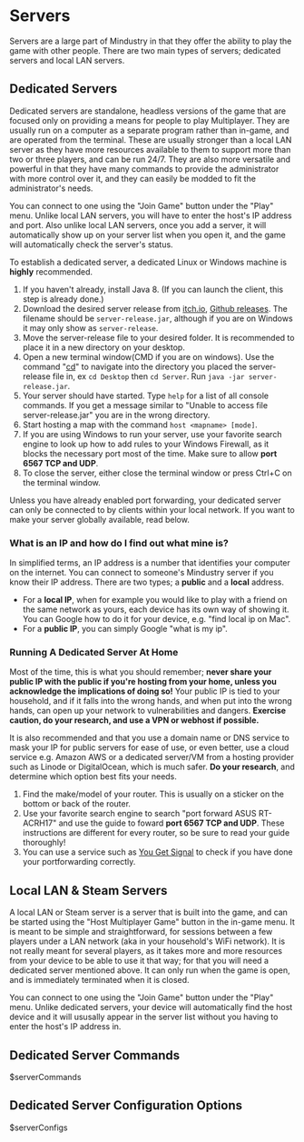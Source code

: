 # Servers

Servers are a large part of Mindustry in that they offer the ability to play the game with other people. There are two main types of servers; dedicated servers and local LAN servers. 

## Dedicated Servers

Dedicated servers are standalone, headless versions of the game that are focused only on providing a means for people to play Multiplayer. They are usually run on a computer as a separate program rather than in-game, and are operated from the terminal. These are usually stronger than a local LAN server as they have more resources available to them to support more than two or three players, and can be run 24/7. They are also more versatile and powerful in that they have many commands to provide the administrator with more control over it, and they can easily be modded to fit the administrator's needs. 

You can connect to one using the "Join Game" button under the "Play" menu. Unlike local LAN servers, you will have to enter the host's IP address and port. Also unlike local LAN servers, once you add a server, it will automatically show up on your server list when you open it, and the game will automatically check the server's status.

To establish a dedicated server, a dedicated Linux or Windows machine is **highly** recommended.

1. If you haven't already, install Java 8. (If you can launch the client, this step is already done.)
2. Download the desired server release from [itch.io](https://anuke.itch.io/mindustry), [Github releases](https://github.com/Anuken/Mindustry/releases). The filename should be `server-release.jar`, although if you are on Windows it may only show as `server-release`.
3. Move the server-release file to your desired folder. It is recommended to place it in a new directory on your desktop.
4. Open a new terminal window(CMD if you are on windows). Use the command "[cd](https://www.digitalcitizen.life/command-prompt-how-use-basic-commands/)" to navigate into the directory you placed the server-release file in, ex `cd Desktop` then `cd Server`. Run `java -jar server-release.jar`. 
5. Your server should have started. Type `help` for a list of all console commands. If you get a message similar to "Unable to access file server-release.jar" you are in the wrong directory.
6. Start hosting a map with the command `host <mapname> [mode]`.
7. If you are using Windows to run your server, use your favorite search engine to look up how to add rules to your Windows Firewall, as it blocks the necessary port most of the time. Make sure to allow **port 6567 TCP and UDP**.
8. To close the server, either close the terminal window or press Ctrl+C on the terminal window.

Unless you have already enabled port forwarding, your dedicated server can only be connected to by clients within your local network. If you want to make your server globally available, read below.

### What is an IP and how do I find out what mine is?

In simplified terms, an IP address is a number that identifies your computer on the internet. You can connect to someone's Mindustry server if you know their IP address. There are two types; a **public** and a **local** address.

- For a **local IP**, when for example you would like to play with a friend on the same network as yours, each device has its own way of showing it. You can Google how to do it for your device, e.g. "find local ip on Mac".
- For a **public IP**, you can simply Google "what is my ip".

### Running A Dedicated Server At Home

Most of the time, this is what you should remember; **never share your public IP with the public if you're hosting from your home, unless you acknowledge the implications of doing so!** Your public IP is tied to your household, and if it falls into the wrong hands, and when put into the wrong hands, can open up your network to vulnerabilities and dangers. **Exercise caution, do your research, and use a VPN or webhost if possible.**

It is also recommended and that you use a domain name or DNS service to mask your IP for public servers for ease of use, or even better, use a cloud service e.g. Amazon AWS or a dedicated server/VM from a hosting provider such as Linode or DigitalOcean, which is much safer. **Do your research**, and determine which option best fits your needs.

1. Find the make/model of your router. This is usually on a sticker on the bottom or back of the router.
2. Use your favorite search engine to search "port forward ASUS RT-ACRH17" and use the guide to foward **port 6567 TCP and UDP**. These instructions are different for every router, so be sure to read your guide thoroughly!
3. You can use a service such as [You Get Signal](https://www.yougetsignal.com/tools/open-ports/) to check if you have done your portforwarding correctly. 

## Local LAN & Steam Servers

A local LAN or Steam server is a server that is built into the game, and can be started using the "Host Multiplayer Game" button in the in-game menu. It is meant to be simple and straightforward, for sessions between a few players under a LAN network (aka in your household's WiFi network). It is not really meant for several players, as it takes more and more resources from your device to be able to use it that way; for that you will need a dedicated server mentioned above. It can only run when the game is open, and is immediately terminated when it is closed.

You can connect to one using the "Join Game" button under the "Play" menu. Unlike dedicated servers, your device will automatically find the host device and it will ususally appear in the server list without you having to enter the host's IP address in.

## Dedicated Server Commands

$serverCommands

## Dedicated Server Configuration Options

$serverConfigs
